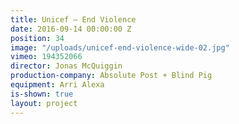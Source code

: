 ```yaml
---
title: Unicef — End Violence
date: 2016-09-14 00:00:00 Z
position: 34
image: "/uploads/unicef-end-violence-wide-02.jpg"
vimeo: 194352066
director: Jonas McQuiggin
production-company: Absolute Post + Blind Pig
equipment: Arri Alexa
is-shown: true
layout: project
---
```


